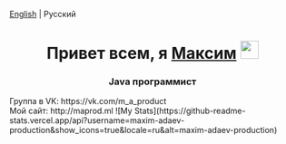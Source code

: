 [English](README.md) | Русский <br>
<h1 align="center">Привет всем, я <a href="https://maprod.ml/" target="_blank">Максим</a> 
<img src="https://github.com/blackcater/blackcater/raw/main/images/Hi.gif" height="32"/></h1>
<h3 align="center">Java программист </h3>
Группа в VK: https://vk.com/m_a_product<br>
Мой сайт: http://maprod.ml
![My Stats](https://github-readme-stats.vercel.app/api?username=maxim-adaev-production&show_icons=true&locale=ru&alt=maxim-adaev-production)